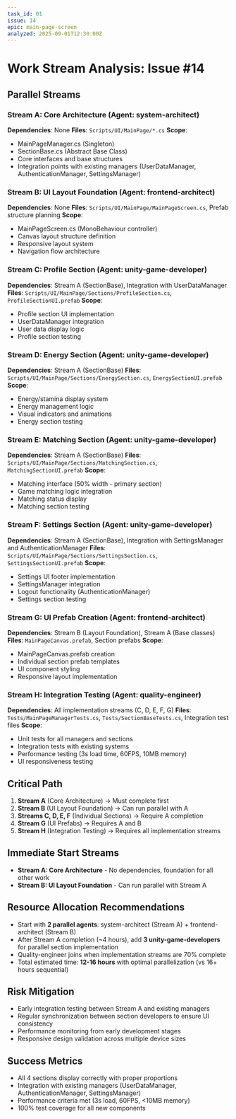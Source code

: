 ```yaml
---
task_id: 01
issue: 14
epic: main-page-screen
analyzed: 2025-09-01T12:30:00Z
---
```


# Work Stream Analysis: Issue #14

## Parallel Streams

### Stream A: Core Architecture (Agent: system-architect)
**Dependencies**: None
**Files**: `Scripts/UI/MainPage/*.cs`
**Scope**: 
- MainPageManager.cs (Singleton)
- SectionBase.cs (Abstract Base Class)
- Core interfaces and base structures
- Integration points with existing managers (UserDataManager, AuthenticationManager, SettingsManager)

### Stream B: UI Layout Foundation (Agent: frontend-architect)
**Dependencies**: None
**Files**: `Scripts/UI/MainPage/MainPageScreen.cs`, Prefab structure planning
**Scope**:
- MainPageScreen.cs (MonoBehaviour controller)
- Canvas layout structure definition
- Responsive layout system
- Navigation flow architecture

### Stream C: Profile Section (Agent: unity-game-developer)
**Dependencies**: Stream A (SectionBase), Integration with UserDataManager
**Files**: `Scripts/UI/MainPage/Sections/ProfileSection.cs`, `ProfileSectionUI.prefab`
**Scope**:
- Profile section UI implementation
- UserDataManager integration
- User data display logic
- Profile section testing

### Stream D: Energy Section (Agent: unity-game-developer)
**Dependencies**: Stream A (SectionBase)
**Files**: `Scripts/UI/MainPage/Sections/EnergySection.cs`, `EnergySectionUI.prefab`
**Scope**:
- Energy/stamina display system
- Energy management logic
- Visual indicators and animations
- Energy section testing

### Stream E: Matching Section (Agent: unity-game-developer)
**Dependencies**: Stream A (SectionBase)
**Files**: `Scripts/UI/MainPage/Sections/MatchingSection.cs`, `MatchingSectionUI.prefab`
**Scope**:
- Matching interface (50% width - primary section)
- Game matching logic integration
- Matching status display
- Matching section testing

### Stream F: Settings Section (Agent: unity-game-developer)
**Dependencies**: Stream A (SectionBase), Integration with SettingsManager and AuthenticationManager
**Files**: `Scripts/UI/MainPage/Sections/SettingsSection.cs`, `SettingsSectionUI.prefab`
**Scope**:
- Settings UI footer implementation
- SettingsManager integration
- Logout functionality (AuthenticationManager)
- Settings section testing

### Stream G: UI Prefab Creation (Agent: frontend-architect)
**Dependencies**: Stream B (Layout Foundation), Stream A (Base classes)
**Files**: `MainPageCanvas.prefab`, Section prefabs
**Scope**:
- MainPageCanvas.prefab creation
- Individual section prefab templates
- UI component styling
- Responsive layout implementation

### Stream H: Integration Testing (Agent: quality-engineer)
**Dependencies**: All implementation streams (C, D, E, F, G)
**Files**: `Tests/MainPageManagerTests.cs`, `Tests/SectionBaseTests.cs`, Integration test files
**Scope**:
- Unit tests for all managers and sections
- Integration tests with existing systems
- Performance testing (3s load time, 60FPS, 10MB memory)
- UI responsiveness testing

## Critical Path
1. **Stream A** (Core Architecture) → Must complete first
2. **Stream B** (UI Layout Foundation) → Can run parallel with A
3. **Streams C, D, E, F** (Individual Sections) → Require A completion
4. **Stream G** (UI Prefabs) → Requires A and B
5. **Stream H** (Integration Testing) → Requires all implementation streams

## Immediate Start Streams
- **Stream A: Core Architecture** - No dependencies, foundation for all other work
- **Stream B: UI Layout Foundation** - Can run parallel with Stream A

## Resource Allocation Recommendations
- Start with **2 parallel agents**: system-architect (Stream A) + frontend-architect (Stream B)
- After Stream A completion (~4 hours), add **3 unity-game-developers** for parallel section implementation
- Quality-engineer joins when implementation streams are 70% complete
- Total estimated time: **12-16 hours** with optimal parallelization (vs 16+ hours sequential)

## Risk Mitigation
- Early integration testing between Stream A and existing managers
- Regular synchronization between section developers to ensure UI consistency
- Performance monitoring from early development stages
- Responsive design validation across multiple device sizes

## Success Metrics
- All 4 sections display correctly with proper proportions
- Integration with existing managers (UserDataManager, AuthenticationManager, SettingsManager)
- Performance criteria met (3s load, 60FPS, <10MB memory)
- 100% test coverage for all new components